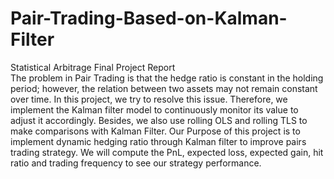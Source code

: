 # Pair-Trading-Based-on-Kalman-Filter
Statistical Arbitrage Final Project Report <br>
The problem in Pair Trading is that the hedge ratio is constant in the holding period; however, the relation between two assets may not remain constant over time. In this project, we try to resolve this issue. Therefore, we implement the Kalman filter model to continuously monitor its value to adjust it accordingly. Besides, we also use rolling OLS and rolling TLS to make comparisons with Kalman Filter. Our Purpose of this project is to implement dynamic hedging ratio through Kalman filter to improve pairs trading strategy. We will compute the PnL, expected loss, expected gain, hit ratio and trading frequency to see our strategy performance.
